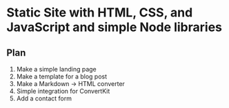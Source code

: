 # Static Site with HTML, CSS, and JavaScript and simple Node libraries

## Plan

1. Make a simple landing page
2. Make a template for a blog post
3. Make a Markdown -> HTML converter
4. Simple integration for ConvertKit
5. Add a contact form